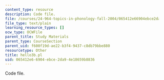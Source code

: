 ```yaml
---
content_type: resource
description: Code file.
file: /courses/24-964-topics-in-phonology-fall-2004/065412e66904ebce2da94e18659b8836_hello3b.pl
file_type: text/plain
learning_resource_types: []
ocw_type: OCWFile
parent_title: Study Materials
parent_type: CourseSection
parent_uid: f600f19d-ae22-b3f4-9437-c8db79bbe880
resourcetype: Other
title: hello3b.pl
uid: 065412e6-6904-ebce-2da9-4e18659b8836
---
```

Code file.